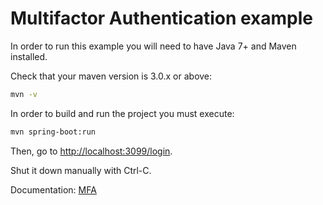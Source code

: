 # Multifactor Authentication example

In order to run this example you will need to have Java 7+ and Maven installed.

Check that your maven version is 3.0.x or above:

```sh
mvn -v
```

In order to build and run the project you must execute:

```sh
mvn spring-boot:run
```

Then, go to [http://localhost:3099/login](http://localhost:3099/login).

Shut it down manually with Ctrl-C.

Documentation: [MFA](https://auth0.com/docs/quickstart/webapp/java-spring-mvc/09-mfa)

